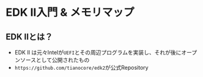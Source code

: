 # EDK II入門 & メモリマップ

## EDK IIとは？

- EDK II は元々Intelが`UEFI`とその周辺プログラムを実装し、それが後にオープンソースとして公開されたもの
- `https://github.com/tianocore/edk2`が公式Repository



